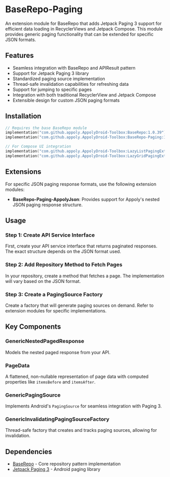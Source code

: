 # BaseRepo-Paging

An extension module for BaseRepo that adds Jetpack Paging 3 support for efficient data loading in RecyclerViews and Jetpack Compose. This module provides generic paging functionality that can be
extended for specific JSON formats.

## Features

- Seamless integration with BaseRepo and APIResult pattern
- Support for Jetpack Paging 3 library
- Standardized paging source implementation
- Thread-safe invalidation capabilities for refreshing data
- Support for jumping to specific pages
- Integration with both traditional RecyclerView and Jetpack Compose
- Extensible design for custom JSON paging formats

## Installation

```gradle.kts
// Requires the base BaseRepo module
implementation("com.github.appoly.AppolyDroid-Toolbox:BaseRepo:1.0.39")
implementation("com.github.appoly.AppolyDroid-Toolbox:BaseRepo-Paging:1.0.39")

// For Compose UI integration
implementation("com.github.appoly.AppolyDroid-Toolbox:LazyListPagingExtensions:1.0.39") // For LazyColumn
implementation("com.github.appoly.AppolyDroid-Toolbox:LazyGridPagingExtensions:1.0.39") // For LazyGrid
```

## Extensions

For specific JSON paging response formats, use the following extension modules:

- **BaseRepo-Paging-AppolyJson**: Provides support for Appoly's nested JSON paging response structure.

## Usage

### Step 1: Create API Service Interface

First, create your API service interface that returns paginated responses. The exact structure depends on the JSON format used.

### Step 2: Add Repository Method to Fetch Pages

In your repository, create a method that fetches a page. The implementation will vary based on the JSON format.

### Step 3: Create a PagingSource Factory

Create a factory that will generate paging sources on demand. Refer to extension modules for specific implementations.

## Key Components

### GenericNestedPagedResponse

Models the nested paged response from your API.

### PageData

A flattened, non-nullable representation of page data with computed properties like `itemsBefore` and `itemsAfter`.

### GenericPagingSource

Implements Android's `PagingSource` for seamless integration with Paging 3.

### GenericInvalidatingPagingSourceFactory

Thread-safe factory that creates and tracks paging sources, allowing for invalidation.

## Dependencies

- [BaseRepo](../BaseRepo/README.md) - Core repository pattern implementation
- [Jetpack Paging 3](https://developer.android.com/topic/libraries/architecture/paging/v3-overview) - Android paging library
